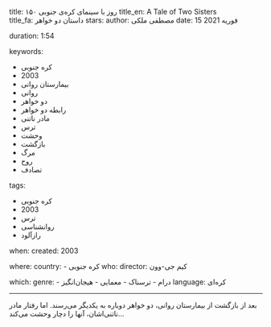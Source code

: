 
title: ۱۵۰ روز با سینمای کره‌ی جنوبی 
title_en: A Tale of Two Sisters   
title_fa: داستان دو خواهر
stars: 
author: مصطفی ملکی
date: 15 فوریه 2021 

duration: 1:54

keywords:
  - کره جنوبی
  - 2003
  - بیمارستان روانی
  - روانی
  - دو خواهر
  - رابطه دو خواهر
  - مادر ناتنی
  - ترس
  - وحشت
  - بازگشت
  - مرگ
  - روح
  - تصادف
  
tags:
  - کره جنوبی
  - 2003
  - ترس
  - روانشناسی
  - رازآلود

when:
  created: 2003

where:
  country: 
    - کره جنوبی 
who:
  director: کیم جی-وون

which:
  genre:
    - درام
    - ترسناک
    - معمایی
    - هیجان‌انگیز
  language: کره‌ای

---

بعد از بازگشت از بیمارستان روانی، دو خواهر دوباره به یکدیگر می‌رسند. اما رفتار مادر ناتنی‌اشان، آنها را دچار وحشت می‌کند...

